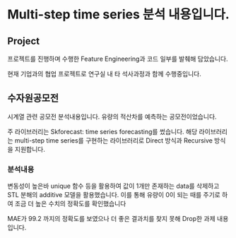 # Multi-step time series 분석 내용입니다.

## Project

프로젝트를 진행하며 수행한 Feature Engineering과 코드 일부를 발췌해 담았습니다.

현재 기업과의 협업 프로젝트로 연구실 내 타 석사과정과 함께 수행중입니다.

## 수자원공모전

시계열 관련 공모전 분석내용입니다. 유량의 적산차를 예측하는 공모전이었습니다.

주 라이브러리는 Skforecast: time series forecasting를 썼습니다. 해당 라이브러리는 multi-step time series를 구현하는 라이브러리로 Direct 방식과 Recursive 방식을 지원합니다.

### 분석내용

변동성이 높은바 unique 함수 등을 활용하여 값이 1개만 존재하는 data를 삭제하고 STL 분해의 additive 모델을 활용했습니다. 이를 통해 유량이 0이 되는 때를 주기로 하여 조금 더 높은 수치의 정확도를 확인했습니다

MAE가 99.2 까지의 정확도를 보였으나 더 좋은 결과치를 찾지 못해 Drop한 과제 내용입니다.

